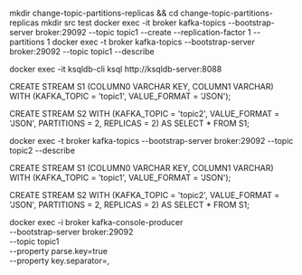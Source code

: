 mkdir change-topic-partitions-replicas && cd change-topic-partitions-replicas
mkdir src test
docker exec -it broker kafka-topics --bootstrap-server broker:29092 --topic topic1 --create --replication-factor 1 --partitions 1
docker exec -t broker kafka-topics --bootstrap-server broker:29092 --topic topic1 --describe

docker exec -it ksqldb-cli ksql http://ksqldb-server:8088

CREATE STREAM S1 (COLUMN0 VARCHAR KEY, COLUMN1 VARCHAR) WITH (KAFKA_TOPIC = 'topic1', VALUE_FORMAT = 'JSON');

CREATE STREAM S2 WITH (KAFKA_TOPIC = 'topic2', VALUE_FORMAT = 'JSON', PARTITIONS = 2, REPLICAS = 2) AS SELECT * FROM S1;

docker exec -t broker kafka-topics --bootstrap-server broker:29092 --topic topic2 --describe

CREATE STREAM S1 (COLUMN0 VARCHAR KEY, COLUMN1 VARCHAR) WITH (KAFKA_TOPIC = 'topic1', VALUE_FORMAT = 'JSON');

CREATE STREAM S2 WITH (KAFKA_TOPIC = 'topic2', VALUE_FORMAT = 'JSON', PARTITIONS = 2, REPLICAS = 2) AS SELECT * FROM S1;



docker exec -i broker kafka-console-producer \
  --bootstrap-server broker:29092 \
  --topic topic1 \
  --property parse.key=true \
  --property key.separator=,

